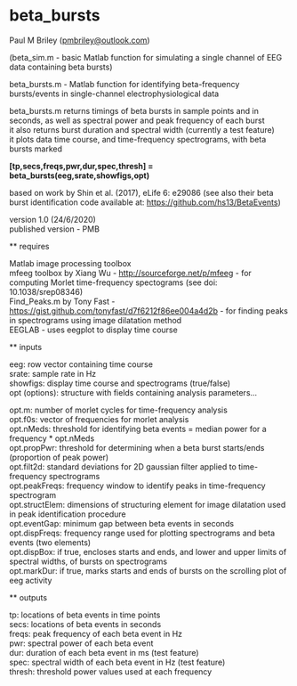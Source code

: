 # beta_bursts
Paul M Briley (pmbriley@outlook.com)  

(beta_sim.m - basic Matlab function for simulating a single channel of EEG data containing beta bursts)  

beta_bursts.m - Matlab function for identifying beta-frequency bursts/events in single-channel electrophysiological data  

beta_bursts.m returns timings of beta bursts in sample points and in seconds, as well as spectral power and peak frequency of each burst  
it also returns burst duration and spectral width (currently a test feature)  
it plots data time course, and time-frequency spectrograms, with beta bursts marked  
  
**[tp,secs,freqs,pwr,dur,spec,thresh] = beta_bursts(eeg,srate,showfigs,opt)**
  
based on work by Shin et al. (2017), eLife 6: e29086 (see also their beta burst identification code available at: https://github.com/hs13/BetaEvents)  

version 1.0 (24/6/2020)  
published version - PMB  

** requires  

Matlab image processing toolbox  
mfeeg toolbox by Xiang Wu - http://sourceforge.net/p/mfeeg - for computing Morlet time-frequency spectograms (see doi: 10.1038/srep08346)  
Find_Peaks.m by Tony Fast - https://gist.github.com/tonyfast/d7f6212f86ee004a4d2b - for finding peaks in spectrograms using image dilatation method  
EEGLAB - uses eegplot to display time course  

** inputs  

eeg: row vector containing time course   
srate: sample rate in Hz  
showfigs: display time course and spectrograms (true/false)   
opt (options): structure with fields containing analysis parameters...  

opt.m: number of morlet cycles for time-frequency analysis  
opt.f0s: vector of frequencies for morlet analysis  
opt.nMeds: threshold for identifying beta events = median power for a frequency * opt.nMeds  
opt.propPwr: threshold for determining when a beta burst starts/ends (proportion of peak power)  
opt.filt2d: standard deviations for 2D gaussian filter applied to time-frequency spectrograms  
opt.peakFreqs: frequency window to identify peaks in time-frequency spectrogram  
opt.structElem: dimensions of structuring element for image dilatation used in peak identification procedure  
opt.eventGap: minimum gap between beta events in seconds  
opt.dispFreqs: frequency range used for plotting spectrograms and beta events (two elements)  
opt.dispBox: if true, encloses starts and ends, and lower and upper limits of spectral widths, of bursts on spectrograms  
opt.markDur: if true, marks starts and ends of bursts on the scrolling plot of eeg activity  

** outputs

tp: locations of beta events in time points  
secs: locations of beta events in seconds  
freqs: peak frequency of each beta event in Hz  
pwr: spectral power of each beta event  
dur: duration of each beta event in ms (test feature)  
spec: spectral width of each beta event in Hz (test feature)  
thresh: threshold power values used at each frequency  
